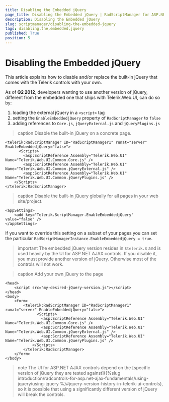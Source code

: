 ```yaml
---
title: Disabling the Embedded jQuery
page_title: Disabling the Embedded jQuery | RadScriptManager for ASP.NET AJAX Documentation
description: Disabling the Embedded jQuery
slug: scriptmanager/disabling-the-embedded-jquery
tags: disabling,the,embedded,jquery
published: True
position: 5
---
```


# Disabling the Embedded jQuery

This article explains how to disable and/or replace the built-in jQuery that comes with the Telerik controls with your own.

As of **Q2 2012**, developers wanting to use another version of jQuery, different from the embedded one that ships with Telerik.Web.UI, can do so by:

1. loading the external jQuery in a `<script>` tag
1. setting the `EnableEmbeddedjQuery` property of `RadScriptManager` to `false`
1. adding references to `Core.js`, `jQueryExternal.js` and `jQueryPlugins.js`


>caption Disable the built-in jQuery on a concrete page.

````ASPNET
<telerik:RadScriptManager ID="RadScriptManager1" runat="server" EnableEmbeddedjQuery="false">
      <Scripts>
        <asp:ScriptReference Assembly="Telerik.Web.UI" Name="Telerik.Web.UI.Common.Core.js" />
        <asp:ScriptReference Assembly="Telerik.Web.UI" Name="Telerik.Web.UI.Common.jQueryExternal.js" />
        <asp:ScriptReference Assembly="Telerik.Web.UI" Name="Telerik.Web.UI.Common.jQueryPlugins.js" />
    </Scripts>
</telerik:RadScriptManager>
````

>caption Disable the built-in jQuery globally for all pages in your web site/project. 

````web.config
<appSettings>
	<add key="Telerik.ScriptManager.EnableEmbeddedjQuery" value="false" />
</appSettings>
````


If you want to override this setting on a subset of your pages you can set  the particular `RadScriptManagerInstance.EnableEmbeddedjQuery = true`.

>important
>The embedded jQuery version resides in `$telerik.$` and is used heavily by the UI for ASP.NET AJAX controls. If you disable it, you must provide another version of jQuery. Otherwise most of the controls will not work. 

>caption Add your own jQuery to the page

````ASP.NET
<head>
	<script src="my-desired-jQuery-version.js"></script>
</head>
<body>
	<form>
		<telerik:RadScriptManager ID="RadScriptManager1" runat="server" EnableEmbeddedjQuery="false">
		      <Scripts>
		        <asp:ScriptReference Assembly="Telerik.Web.UI" Name="Telerik.Web.UI.Common.Core.js" />
		        <asp:ScriptReference Assembly="Telerik.Web.UI" Name="Telerik.Web.UI.Common.jQueryExternal.js" />
		        <asp:ScriptReference Assembly="Telerik.Web.UI" Name="Telerik.Web.UI.Common.jQueryPlugins.js" />
		    </Scripts>
		</telerik:RadScriptManager>
	</form>
</body>
````

>note The UI for ASP.NET AJAX controls depend on the [specific version of jQuery they are tested against]({%slug introduction/radcontrols-for-asp.net-ajax-fundamentals/using-jquery/using-jquery %}#jquery-version-history-in-telerik-ui-controls), so it is possible that using a significantly different version of jQuery will break the controls.

